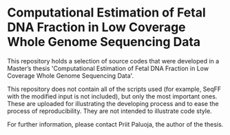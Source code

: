 # Computational Estimation of Fetal DNA Fraction in Low Coverage Whole Genome Sequencing Data

This repository holds a selection of source codes that were developed in a Master’s thesis 'Computational Estimation of Fetal DNA Fraction in Low Coverage Whole Genome Sequencing Data'. 


This repository does not contain all of the scripts used (for example, SeqFF with the modified input is not included), but only the most important ones. These are uploaded for illustrating the developing process and to ease the process of reproducibility. They are not intended to illustrate code style.


For further information, please contact Priit Paluoja, the author of the thesis.

